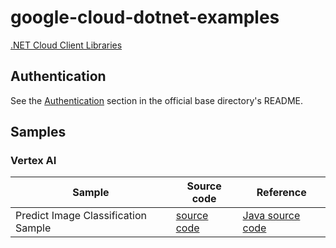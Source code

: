 
# google-cloud-dotnet-examples
[.NET Cloud Client Libraries](https://cloud.google.com/dotnet/docs/reference)
## Authentication
See the [Authentication](https://github.com/googleapis/google-cloud-java#authentication) section in the official base directory's README.

## Samples
### Vertex AI
| Sample | Source code | Reference |
| ------ | ------ | ------ |
| Predict Image Classification Sample | [source code	](https://github.com/yungaaaa/google-cloud-dotnet-examples/blob/main/Vertex-Ai/PredictImageClassification.cs) | [Java source code](https://github.com/googleapis/java-aiplatform/blob/main/samples/snippets/src/main/java/aiplatform/PredictImageClassificationSample.java)
